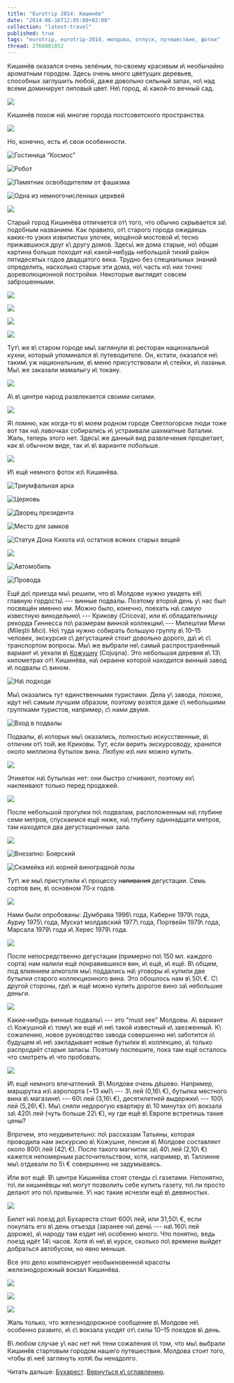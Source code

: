 ```yaml
---
title: "Eurotrip 2014: Кишинёв"
date: "2014-06-16T12:05:00+02:00"
collection: "latest-travel"
published: true
tags: "eurotrip, eurotrip-2014, молдова, отпуск, путешествие, фотки"
thread: 2768801852
---
```


Кишинёв оказался очень зелёным, по&#8209;своему красивым и\ необычайно ароматным городом. Здесь очень много цветущих 
деревьев, способных заглушить любой, даже довольно сильный запах, но\ над всеми доминирует липовый цвет. Не\ город, 
а\ какой&#8209;то вечный сад.

![](/images/travel/2014-06-eurotrip/chisinau-city-1.jpg)

<!--more Хочу увидеть всё!-->

Кишинёв похож на\ многие города постсоветского пространства.

![](/images/travel/2014-06-eurotrip/chisinau-city-2.jpg)

Но, конечно, есть и\ свои особенности.

![Гостиница “Космос"](/images/travel/2014-06-eurotrip/chisinau-hotel-cosmos.jpg "Гостиница «Космос»")

![Робот](/images/travel/2014-06-eurotrip/chisinau-robot.jpg "Робот")

![Памятник освободителям от фашизма](/images/travel/2014-06-eurotrip/chisinau-soviet-monument.jpg "Памятник освободителям от фашизма")

![Одна из немногочисленных церквей](/images/travel/2014-06-eurotrip/chisinau-church-1.jpg "Одна из немногочисленных церквей")

![](/images/travel/2014-06-eurotrip/chisinau-house-with-clocks.jpg)

Старый город Кишинёва отличается от\ того, что обычно скрывается за\ подобным названием. Как правило, от\ старого города 
ожидаешь каких&#8209;то узких извилистых улочек, мощёной мостовой и\ тесно прижавшихся друг к\ другу домов. Здесь\ же 
дома старые, но\ общая картина больше походит на\ какой&#8209;нибудь небольшой тихий район пятидесятых годов двадцатого 
века. Трудно без специальных знаний определить, насколько старые эти дома, но\ часть из\ них точно дореволюционной 
постройки. Некоторые выглядят совсем заброшенными.

![](/images/travel/2014-06-eurotrip/chisinau-old-town-1.jpg)

![](/images/travel/2014-06-eurotrip/chisinau-old-town-2.jpg)

![](/images/travel/2014-06-eurotrip/chisinau-old-town-3.jpg)

![](/images/travel/2014-06-eurotrip/chisinau-old-town-girl.jpg)

Тут\ же в\ старом городе мы\ заглянули в\ ресторан национальной кухни, который упоминался в\ путеводителе. Он, кстати, 
оказался не\ таким\ уж национальным, в\ меню присутствовали и\ стейки, и\ лазанья. Мы\ же заказали мамалыгу и\ токану.

![](/images/travel/2014-06-eurotrip/chisinau-food.jpg)

А\ в\ центре народ развлекается своими силами.

![](/images/travel/2014-06-eurotrip/chisinau-chess-1.jpg)

Я\ помню, как когда&#8209;то в\ моем родном городе Светлогорске люди тоже вот так на\ лавочках собирались и\ устраивали 
шахматные баталии. Жаль, теперь этого нет. Здесь\ же данный вид развлечения процветает, как в\ обычном виде, так 
и\ в\ варианте побольше.

![](/images/travel/2014-06-eurotrip/chisinau-chess-2.jpg)

И\ ещё немного фоток из\ Кишинёва.

![Триумфальная арка](/images/travel/2014-06-eurotrip/chisinau-arc-de-triomphe.jpg "Триумфальная арка")

![Церковь](/images/travel/2014-06-eurotrip/chisinau-church-2.jpg "Церковь")

![Дворец президента](/images/travel/2014-06-eurotrip/chisinau-president-palace.jpg "Дворец президента")

![Место для замков](/images/travel/2014-06-eurotrip/chisinau-place-for-locks.jpg "Место для замков")

![Статуя Дона Кихота из\ остатков всяких старых вещей](/images/travel/2014-06-eurotrip/chisinau-don-quixote.jpg "Статуя Дона Кихота из остатков всяких старых вещей")

![](/images/travel/2014-06-eurotrip/chisinau-skates.jpg)

![Автомобиль](/images/travel/2014-06-eurotrip/chisinau-auto.jpg "Автомобиль")

![Провода](/images/travel/2014-06-eurotrip/chisinau-wires.jpg "Провода")

Ещё до\ приезда мы\ решили, что в\ Молдове нужно увидеть её\ главную гордость\ --- винные подвалы. Поэтому второй день 
у\ нас был посвящён именно им. Можно было, конечно, поехать на\ самую известную винодельню\ --- Крикову (Cricova), или 
в\ обладательницу рекорда Гиннeсса по\ размерам винной коллекции\ --- Милештии Мичи (Mileştii Mici). Но\ туда нужно 
собирать большую группу в\ 10–15 человек, экскурсия с\ дегустацией стоит довольно дорого, да\ и\ с\ транспортом вопросы. 
Мы\ же выбрали не\ самый распространённый вариант и\ уехали в\ [Кожушну][cojusna] (Cojuşna). Это небольшая деревня 
в\ 13\ километрах от\ Кишинёва, на\ окраине которой находится винный завод и\ подвалы с\ вином.

![На\ подходе](/images/travel/2014-06-eurotrip/cojusna-coming.jpg "На подходе")

Мы\ оказались тут единственными туристами. Дела у\ завода, похоже, идут не\ самым лучшим образом, поэтому возятся даже 
с\ небольшими группками туристов, например, с\ нами двумя. 

![Вход в подвалы](/images/travel/2014-06-eurotrip/cojusna-entrance.jpg)

Подвалы, в\ которых мы\ оказались, полностью искусственные, в\ отличии от\ той\ же Криковы. Тут, если верить 
экскурсоводу, хранится около миллиона бутылок вина. Любую из\ них можно купить.

![](/images/travel/2014-06-eurotrip/cojusna-corridor.jpg)

Этикеток на\ бутылках нет: они быстро сгнивают, поэтому их\ наклеивают только перед продажей.

![](/images/travel/2014-06-eurotrip/cojusna-bottles.jpg)

После небольшой прогулки по\ подвалам, расположенным на\ глубине семи метров, спускаемся ещё ниже, на\ глубину 
одиннадцати метров, там находятся два дегустационных зала.

![](/images/travel/2014-06-eurotrip/cojusna-degustation-hall.jpg)

![Внезапно: Боярский](/images/travel/2014-06-eurotrip/cojusna-boyarskiy.jpg "Внезапно: Боярский")

![Скамейка из\ корней виноградной лозы](/images/travel/2014-06-eurotrip/cojusna-bench.jpg "Скамейка из корней виноградной лозы")

Тут\ же мы\ приступили к\ процессу ~~напивания~~ дегустации. Семь сортов вин, в\ основном 70&#8209;х годов.

![](/images/travel/2014-06-eurotrip/cojusna-degustation-1.jpg)

Нами были опробованы: Думбрава 1996\ года, Каберне 1979\ года, Ауриу 1975\ года, Мускат молдавский 1977\ года, 
Портвейн 1979\ года, Марсала 1979\ года и\ Херес 1979\ года.

![](/images/travel/2014-06-eurotrip/cojusna-degustation-2.jpg)

После непосредственно дегустации (примерно по\ 150 мл. каждого сорта) нам налили ещё понравившихся вин, и\ ещё, и\ ещё. 
В\ общем, под влиянием алкоголя мы\ поддались на\ уговоры и\ купили две бутылки старого коллекционного вина. Это 
обошлось нам в\ 50\ €. С\ другой стороны, где\ ж ещё можно купить дорогое вино за\ небольшие деньги.

![](/images/travel/2014-06-eurotrip/cojusna-degustation-3.jpg)

Какие&#8209;нибудь винные подвалы\ --- это "must see" Молдовы. А\ вариант с\ Кожушной к\ тому\ же ещё и\ не\ такой 
известный и\ заезженный. К\ сожалению, новое руководство завода совершенно не\ заботится о\ будущем и\ не\ закладывает 
новые бутылки в\ коллекцию, а\ только распродаёт старые запасы. Поэтому поспешите, пока там ещё осталось что смотреть 
и\ что пробовать.

![](/images/travel/2014-06-eurotrip/cojusna-bought-wine.jpg)

И\ ещё немного впечатлений. В\ Молдове очень дёшево. Например, маршрутка из\ аэропорта (~13 км)\ --- 3\ лей (0,16\ €), 
бутылка местного вина в\ магазине\ --- 60\ лей (3,16\ €), десятилетней выдержки\ --- 100\ лей (5,26\ €). Мы\ сняли 
недорогую квартиру в\ 10 минутах от\ вокзала за\ 420\ лей (чуть больше 22\ €), ну где ещё в\ Европе встретишь такие 
цены?

Впрочем, это неудивительно: по\ рассказам Татьяны, которая проводила нам экскурсию в\ Кожушне, пенсия в\ Молдове 
составляет около 800\ лей (42\ €). После такого магнитик за\ 40\ лей (2,10\ €) кажется непомерным расточительством, 
хотя, например, в\ Таллинне мы\ отдавали по 5\ € совершенно не задумываясь.

Или вот ещё. В\ центре Кишинёва стоят стенды с\ газетами. Непонятно, то\ ли кишинёвцы не\ могут позволить себе купить 
газету, то\ ли просто делают это по\ привычке. У\ нас такие исчезли ещё в\ девяностых.

![](/images/travel/2014-06-eurotrip/chisinau-newspapers.jpg)

Билет на\ поезд до\ Бухареста стоит 600\ лей, или 31,50\ €, если покупать его в\ день отъезда (заранее на\ день\ --- 
на\ 160\ лей дороже), а\ народу там ездит не\ особенно много. Что понятно, ведь поезд идёт 14\ часов. Хотя 
я\ не\ в\ курсе, сколько по\ времени выйдет добраться автобусом, но явно меньше. 

Все это дело компенсирует необыкновенной красоты железнодорожный вокзал Кишинёва.

![](/images/travel/2014-06-eurotrip/chisinau-railway-station-1.jpg)

![](/images/travel/2014-06-eurotrip/chisinau-railway-station-2.jpg)

![](/images/travel/2014-06-eurotrip/chisinau-railway-station-3.jpg)

Жаль только, что железнодорожное сообщение в\ Молдове не\ особенно развито, и\ с\ вокзала уходят от\ силы 10–15 поездов 
в\ день.

В\ любом случае у\ нас нет ни\ тени сожаления о\ том, что мы\ выбрали Кишинёв стартовым городом нашего путешествия. 
Молдова стоит того, чтобы в\ неё заглянуть хотя\ бы ненадолго.

Читать дальше: [Бухарест](/post/eurotrip-2014-bucharest/). [Вернуться к\ оглавлению](/post/eurotrip-2014/).

[cojusna]: http://www.fabricadevincojusna.md/about_en.html
